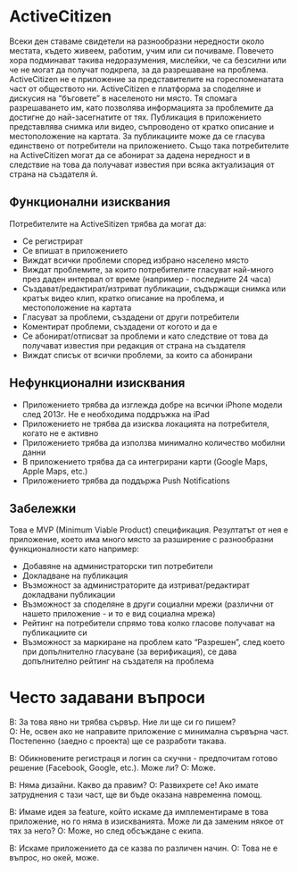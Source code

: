 # ActiveCitizen

Всеки ден ставаме свидетели на разнообразни нередности около местата, където живеем, работим, учим или си почиваме. Повечето хора подминават такива недоразумения, мислейки, че са безсилни или че не могат да получат подкрепа, за да разрешаване на проблема. ActiveCitizen не е приложение за представителите на гореспоменатата част от обществото ни. ActiveCitizen е платформа за споделяне и дискусия на “бъговете” в населеното ни място. Тя спомага разрешаването им, като позволява информацията за проблемите да достигне до най-засегнатите от тях. Публикация в приложението представлява снимка или видео, съпроводено от кратко описание и местоположение на картата. За публикациите може да се гласува единствено от потребители на приложението. Също така потребителите на ActiveCitizen могат да се абонират за дадена нередност и в следствие на това да получават известия при всяка актуализация от страна на създателя ѝ.

## Функционални изисквания

Потребителите на ActiveSitizen трябва да могат да:
* Се регистрират
* Се впишат в приложението
* Виждат всички проблеми според избрано населено място
* Виждат проблемите, за които потребителите гласуват най-много през даден интервал от време (например - последните 24 часа)
* Създават/редактират/изтриват публикации, съдържащи снимка или кратък видео клип, кратко описание на проблема, и местоположение на картата
* Гласуват за проблеми, създадени от други потребители
* Коментират проблеми, създадени от когото и да е
* Се абонират/отписват за проблеми и като следствие от това да получават известия при редакция от страна на създателя
* Виждат списък от всички проблеми, за които са абонирани

## Нефункционални изисквания
* Приложението трябва да изглежда добре на всички iPhone модели след 2013г. Не е необходима поддръжка на iPad
* Приложението не трябва да изисква локацията на потребителя, когато не е активно
* Приложението трябва да използва минимално количество мобилни данни
* В приложението трябва да са интегрирани карти (Google Maps, Apple Maps, etc.)
* Приложението трябва да поддържа Push Notifications


## Забележки

Това е MVP (Minimum Viable Product) спецификация. Резултатът от нея е приложение, което има много място за разширение с разнообразни функционалности като например:

* Добавяне на администраторски тип потребители
* Докладване на публикация
* Възможност за администраторите да изтриват/редактират докладвани публикации
* Възможност за споделяне в други социални мрежи (различни от нашето приложение - и то е вид социална мрежа)
* Рейтинг на потребители спрямо това колко гласове получават на публикациите си
* Възможност за маркиране на проблем като “Разрешен”, след което при допълнително гласуване (за верификация), се дава допълнително рейтинг на създателя на проблема


# Често задавани въпроси

В: За това явно ни трябва сървър. Ние ли ще си го пишем?  
О: Не, освен ако не направите приложение с минимална сървърна част. Постепенно (заедно с проекта) ще се разработи такава.  

В: Обикновените регистраця и логин са скучни - предпочитам готово решение (Facebook, Google, etc.). Може ли?
О: Може.

В: Няма дизайни. Какво да правим?
О: Развихрете се! Ако имате затруднения с тази част, ще ви бъде оказана навременна помощ.

В: Имаме идея за feature, който искаме да имплементираме в това приложение, но го няма в изискванията. Може ли да заменим някое от тях за него?
О: Може, но след обсъждане с екипа.

В: Искаме приложението да се казва по различен начин.
О: Това не е въпрос, но окей, може.

